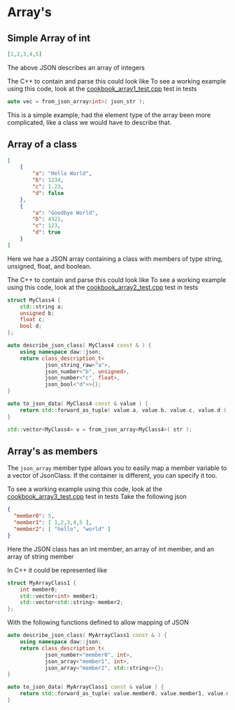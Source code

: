 # Array's

## Simple Array of int
```json
[1,2,3,4,5]
```
The above JSON describes an array of integers

The C++ to contain and parse this could look like
To see a working example using this code, look at the [cookbook_array1_test.cpp](../tests/cookbook_array1_test.cpp) test in tests
```cpp
auto vec = from_json_array<int>( json_str );
```

This is a simple example, had the element type of the array been more complicated, like a class we would have to describe that.


## Array of a class

```json
[
	{
		"a": "Hello World", 
		"b": 1234, 
		"c": 1.23, 
		"d": false
	}, 
	{
		"a": "Goodbye World",
		"b": 4321,
		"c": 123,
		"d": true
	}
]
```

Here we hae a JSON array containing a class with members of type string, unsigned, float, and boolean.

The C++ to contain and parse this could look like
To see a working example using this code, look at the [cookbook_array2_test.cpp](../tests/cookbook_array2_test.cpp) test in tests

```C++
struct MyClass4 {
	std::string a;
	unsigned b;
	float c;
	bool d;
};

auto describe_json_class( MyClass4 const & ) {
    using namespace daw::json;
    return class_description_t<
			json_string_raw<"a">,
            json_number<"b", unsigned>,
            json_number<"c", float>,
            json_bool<"d">>{};
}

auto to_json_data( MyClass4 const & value ) {
	return std::forward_as_tuple( value.a, value.b, value.c, value.d );
}

std::vector<MyClass4> v = from_json_array<MyClass4>( str );
```

## Array's as members
The `json_array` member type allows you to easily map a member variable to a vector of JsonClass. If the container is different, you can specify it too.

To see a working example using this code, look at the [cookbook_array3_test.cpp](../tests/cookbook_array3_test.cpp) test in tests
Take the following json

```json
{
  "member0": 5,
  "member1": [ 1,2,3,4,5 ],
  "member2": [ "hello", "world" ]
}
```

Here the JSON class has an int member, an array of int member, and an array of string member

In C++ it could be represented like

```cpp
struct MyArrayClass1 {
    int member0;
    std::vector<int> member1;
    std::vector<std::string> member2;
};
```
With the following functions defined to allow mapping of JSON
```cpp
auto describe_json_class( MyArrayClass1 const & ) {
    using namespace daw::json;
    return class_description_t<
            json_number<"member0", int>,
            json_array<"member1", int>,
            json_array<"member2", std::string>>{};
}

auto to_json_data( MyArrayClass1 const & value ) {
	return std::forward_as_tuple( value.member0, value.member1, value.member2 );
}
```

